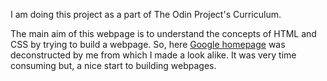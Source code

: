 I am doing this project as a part of The Odin Project's Curriculum.

The main aim of this webpage is to understand the concepts of HTML and CSS by trying to build a webpage. 
So, here <a href="https://www.google.com" target="_blank">Google homepage</a> was deconstructed by me from which I made a look alike.
It was very time consuming but, a nice start to building webpages.
